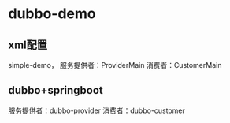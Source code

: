 # dubbo-demo

## xml配置
simple-demo，
服务提供者：ProviderMain
消费者：CustomerMain

## dubbo+springboot
服务提供者：dubbo-provider
消费者：dubbo-customer